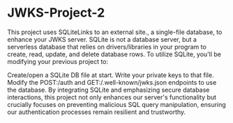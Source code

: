 # JWKS-Project-2

This project uses SQLiteLinks to an external site., a single-file database, to enhance your JWKS server. SQLite is not a database server, but a serverless database that relies on drivers/libraries in your program to create, read, update, and delete database rows. To utilize SQLite, you'll be modifying your previous project to:

Create/open a SQLite DB file at start. Write your private keys to that file. Modify the POST:/auth and GET:/.well-known/jwks.json endpoints to use the database. By integrating SQLite and emphasizing secure database interactions, this project not only enhances our server's functionality but crucially focuses on preventing malicious SQL query manipulation, ensuring our authentication processes remain resilient and trustworthy.

